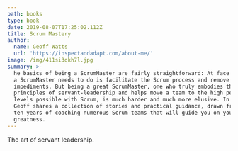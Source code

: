 ```yaml
---
path: books
type: book
date: 2019-08-07T17:25:02.112Z
title: Scrum Mastery
author:
  name: Geoff Watts
  url: 'https://inspectandadapt.com/about-me/'
image: /img/411si3qkh7l.jpg
summary: >-
  he basics of being a ScrumMaster are fairly straightforward: At face value all
  a ScrumMaster needs to do is facilitate the Scrum process and remove
  impediments. But being a great ScrumMaster, one who truly embodies the
  principles of servant-leadership and helps move a team to the high performance
  levels possible with Scrum, is much harder and much more elusive. In this book
  Geoff shares a collection of stories and practical guidance, drawn from over
  ten years of coaching numerous Scrum teams that will guide you on your path to
  greatness.
---
```

The art of servant leadership.
